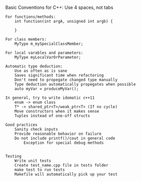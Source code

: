 Basic Conventions for C++:
	Use 4 spaces, not tabs
	
	For functions/methods:
		int function(int argA, unsigned int argb) {
	
		}

	For class members:
		MyType m_mySpecialClassMember;

	For local varables and parameters:
		MyType myLocalVarOrParameter;

	Automatic type deduction:
		Use as often as is sane
		Saves significant time when refactoring
		Don't need to propegate changed type manually
		Type deduction automatically propegates when possible
		auto myVar = produceMyVar();

	In general, try to write idomatic c++11
		enum -> enum class
		T* -> shared_ptr<T>/weak_ptr<T> (If no cycle)
		Move constructors when it makes sense
		Tuples instead of one-off structs

	Good practices
		Sanity check inputs
		Provide reasonable behavior on failure
		Do not include printf()/cout in general code
			Exception for special debug methods


	Testing
		Write unit tests
		Create test_name.cpp file in tests folder
		make test to run tests
		Makefile will automatically pick up your test
